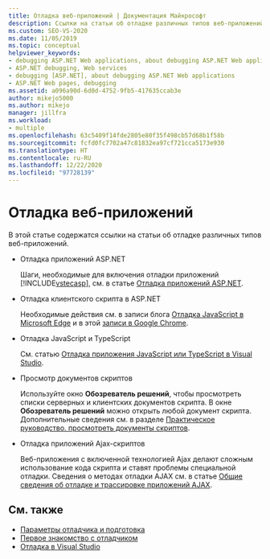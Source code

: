 ```yaml
---
title: Отладка веб-приложений | Документация Майкрософт
description: Ссылки на статьи об отладке различных типов веб-приложений, например приложений ASP.NET, JavaScript и TypeScript или приложений с AJAX-скриптами.
ms.custom: SEO-VS-2020
ms.date: 11/05/2019
ms.topic: conceptual
helpviewer_keywords:
- debugging ASP.NET Web applications, about debugging ASP.NET Web applications
- ASP.NET debugging, Web services
- debugging [ASP.NET], about debugging ASP.NET Web applications
- ASP.NET Web pages, debugging
ms.assetid: a096a90d-6d0d-4752-9fb5-417635ccab3e
author: mikejo5000
ms.author: mikejo
manager: jillfra
ms.workload:
- multiple
ms.openlocfilehash: 63c5409f14fde2805e80f35f498cb57d68b1f58b
ms.sourcegitcommit: fcfd0fc7702a47c81832ea97cf721cca5173e930
ms.translationtype: HT
ms.contentlocale: ru-RU
ms.lasthandoff: 12/22/2020
ms.locfileid: "97728139"
---
```

# <a name="debugging-web-applications"></a>Отладка веб-приложений

В этой статье содержатся ссылки на статьи об отладке различных типов веб-приложений.

- Отладка приложений ASP.NET

  Шаги, необходимые для включения отладки приложений [!INCLUDE[vstecasp](../code-quality/includes/vstecasp_md.md)], см. в статье [Отладка приложений ASP.NET](how-to-enable-debugging-for-aspnet-applications.md).

- Отладка клиентского скрипта в ASP.NET

  Необходимые действия см. в записи блога [Отладка JavaScript в Microsoft Edge](https://devblogs.microsoft.com/visualstudio/debug-javascript-in-microsoft-edge-from-visual-studio/) и в этой [записи в Google Chrome](https://devblogs.microsoft.com/aspnet/client-side-debugging-of-asp-net-projects-in-google-chrome).

- Отладка JavaScript и TypeScript

  См. статью [Отладка приложения JavaScript или TypeScript в Visual Studio](../javascript/debug-nodejs.md).

- Просмотр документов скриптов

  Используйте окно **Обозреватель решений**, чтобы просмотреть списки серверных и клиентских документов скрипта. В окне **Обозреватель решений** можно открыть любой документ скрипта. Дополнительные сведения см. в разделе [Практическое руководство. просмотреть документы скриптов](../debugger/how-to-view-script-documents.md).

- Отладка приложений Ajax-скриптов

  Веб-приложения с включенной технологией Ajax делают сложным использование кода скрипта и ставят проблемы специальной отладки. Сведения о методах отладки AJAX см. в статье [Общие сведения об отладке и трассировке приложений AJAX](/previous-versions/bb398817(v=vs.140)).

## <a name="see-also"></a>См. также

- [Параметры отладчика и подготовка](../debugger/debugger-settings-and-preparation.md)
- [Первое знакомство с отладчиком](../debugger/debugger-feature-tour.md)
- [Отладка в Visual Studio](../debugger/index.yml)